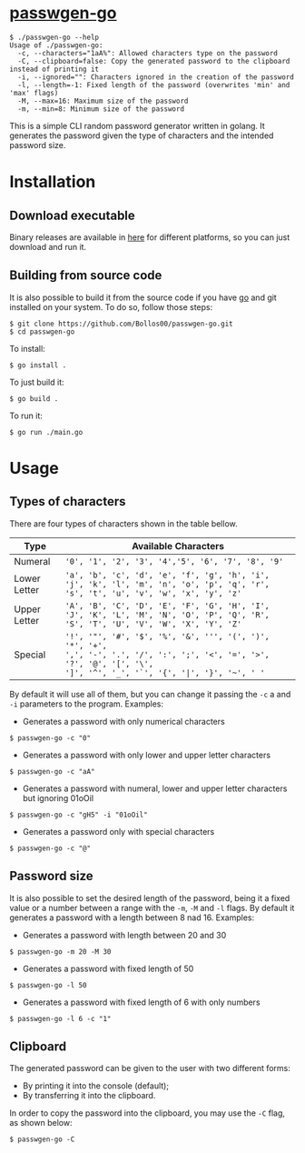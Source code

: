 # [passwgen-go](https://github.com/Bollos00/passwgen-go)

```
$ ./passwgen-go --help
Usage of ./passwgen-go:
  -c, --characters="1aA%": Allowed characters type on the password
  -C, --clipboard=false: Copy the generated password to the clipboard instead of printing it
  -i, --ignored="": Characters ignored in the creation of the password
  -l, --length=-1: Fixed length of the password (overwrites 'min' and 'max' flags)
  -M, --max=16: Maximum size of the password
  -m, --min=8: Minimum size of the password
```

This is a simple CLI random password generator written in golang. It generates the password given the type of characters and the intended password size.

# Installation

## Download executable

Binary releases are available in [here](https://github.com/Bollos00/passwgen-go/releases) for different platforms, so you can just download and run it.

## Building from source code

It is also possible to build it from the source code if you have [go](https://go.dev/dl/) and git installed on your system. To do so, follow those steps:

```
$ git clone https://github.com/Bollos00/passwgen-go.git
$ cd passwgen-go
```

To install:
```
$ go install .
```

To just build it:
```
$ go build .
```

To run it:
```
$ go run ./main.go
```

# Usage

## Types of characters

There are four types of characters shown in the table bellow.

| Type         | Available Characters |
|--------------|----------------------|
| Numeral      |   `'0', '1', '2', '3', '4','5', '6', '7', '8', '9'` |
| Lower Letter | `'a', 'b', 'c', 'd', 'e', 'f', 'g', 'h', 'i', 'j', 'k', 'l', 'm', 'n', 'o', 'p', 'q', 'r', 's', 't', 'u', 'v', 'w', 'x', 'y', 'z'`|
| Upper Letter | `'A', 'B', 'C', 'D', 'E', 'F', 'G', 'H', 'I', 'J', 'K', 'L', 'M', 'N', 'O', 'P', 'Q', 'R', 'S', 'T', 'U', 'V', 'W', 'X', 'Y', 'Z'`|
| Special      | <code>'!', '"', '#', '$', '%', '&', '\'', '(', ')', '*', '+', ',', '-', '.', '/', ':', ';', '<', '=', '>', '?', '@', '[', '\\', ']', '^', '_', '\`', '{', '\|', '}', '~', ' '</code> |

By default it will use all of them, but you can change it passing the `-c` a and `-i` parameters to the program. Examples:

* Generates a password with only numerical characters
```
$ passwgen-go -c "0"
```

* Generates a password with only lower and upper letter characters
```
$ passwgen-go -c "aA"
```

* Generates a password with numeral, lower and upper letter characters but ignoring 01oOil
```
$ passwgen-go -c "gH5" -i "01oOil"
```

* Generates a password only with special characters
```
$ passwgen-go -c "@"
```

## Password size
It is also possible to set the desired length of the password, being it a fixed value or a number between a range with the `-m`, `-M` and `-l` flags. By default it generates a password with a length between 8 nad 16. Examples:

* Generates a password with length between 20 and 30
```
$ passwgen-go -m 20 -M 30
```

* Generates a password with fixed length of 50
```
$ passwgen-go -l 50
```

* Generates a password with fixed length of 6 with only numbers
```
$ passwgen-go -l 6 -c "1"
```

## Clipboard

The generated password can be given to the user with two different forms:

* By printing it into the console (default);
* By transferring it into the clipboard.

In order to copy the password into the clipboard, you may use the `-C` flag, as shown below:
```
$ passwgen-go -C
```